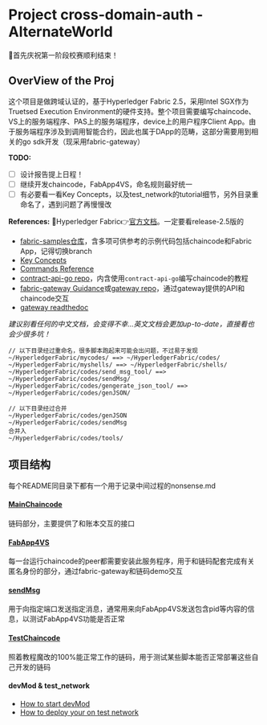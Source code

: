 # Project cross-domain-auth - AlternateWorld
🎉首先庆祝第一阶段校赛顺利结束！
## OverView of the Proj
这个项目是做跨域认证的，基于Hyperledger Fabric 2.5，采用Intel SGX作为Truetsed Execution Environment的硬件支持。整个项目需要编写chaincode、VS上的服务端程序、PAS上的服务端程序，device上的用户程序Client App。由于服务端程序涉及到调用智能合约，因此也属于DApp的范畴，这部分需要用到相关的go sdk开发（现采用fabric-gateway）

__TODO:__
* [ ] 设计报告提上日程！
* [ ] 继续开发chaincode，FabApp4VS，命名规则最好统一
* [ ] 有必要看一看Key Concepts，以及test_network的tutorial细节，另外目录重命名了，遇到问题了再慢慢改

__References:__
🔰Hyperledger Fabric👉[官方文档](https://hyperledger-fabric.readthedocs.io/en/release-2.5/)。一定要看release-2.5版的
* [fabric-samples仓库](https://github.com/hyperledger/fabric-samples)，含多项可供参考的示例代码包括chaincode和Fabric App，记得切换branch
* [Key Concepts](https://hyperledger-fabric.readthedocs.io/en/release-2.5/key_concepts.html)
* [Commands Reference](https://hyperledger-fabric.readthedocs.io/en/release-2.5/command_ref.html)
* [contract-api-go repo](https://github.com/hyperledger/fabric-contract-api-go)，内含使用`contract-api-go`编写chaincode的教程
* [fabric-gateway Guidance](https://hyperledger.github.io/fabric-gateway/)或[gateway repo](https://github.com/hyperledger/fabric-gateway/blob/main/pkg/client/)，通过gateway提供的API和chaincode交互
* [gateway readthedoc](https://hyperledger-fabric.readthedocs.io/en/release-2.5/gateway.html#writing-client-applications)

*建议别看任何的中文文档，会变得不幸...英文文档会更加up-to-date，直接看也会少很多坑！*

```
// 以下目录经过重命名，很多脚本跑起来可能会出问题，不过易于发现
~/HyperledgerFabric/mycodes/ ==> ~/HyperledgerFabric/codes/
~/HyperledgerFabric/myshells/ ==> ~/HyperledgerFabric/shells/
~/HyperledgerFabric/codes/send_msg_tool/ ==> ~/HyperledgerFabric/codes/sendMsg/
~/HyperledgerFabric/codes/gengerate_json_tool/ ==> ~/HyperledgerFabric/codes/genJSON/

// 以下目录经过合并
~/HyperledgerFabric/codes/genJSON
~/HyperledgerFabric/codes/sendMsg
合并入
~/HyperledgerFabric/codes/tools/
```

## 项目结构
每个README同目录下都有一个用于记录中间过程的nonsense.md
#### [MainChaincode](https://github.com/local-h0st/cross-domain-auth/tree/master/HyperledgerFabric/codes/demo)
链码部分，主要提供了和账本交互的接口

#### [FabApp4VS](https://github.com/local-h0st/cross-domain-auth/tree/master/HyperledgerFabric/codes/serverVS)
每一台运行chaincode的peer都需要安装此服务程序，用于和链码配套完成有关匿名身份的部分，通过fabric-gateway和链码demo交互

#### [sendMsg](https://github.com/local-h0st/cross-domain-auth/tree/master/HyperledgerFabric/codes/sendMsg)
用于向指定端口发送指定消息，通常用来向FabApp4VS发送包含pid等内容的信息，以测试FabApp4VS功能是否正常

#### [TestChaincode](https://github.com/local-h0st/cross-domain-auth/tree/master/HyperledgerFabric/codes/atcc)
照着教程魔改的100%能正常工作的链码，用于测试某些脚本能否正常部署这些自己开发的链码

#### devMod & test_network
* [How to start devMod](https://github.com/local-h0st/cross-domain-auth/tree/master/HyperledgerFabric/shells/devModOn)
* [How to deploy your on test network](https://github.com/local-h0st/cross-domain-auth/blob/master/HyperledgerFabric/shells/testNetworkStart)